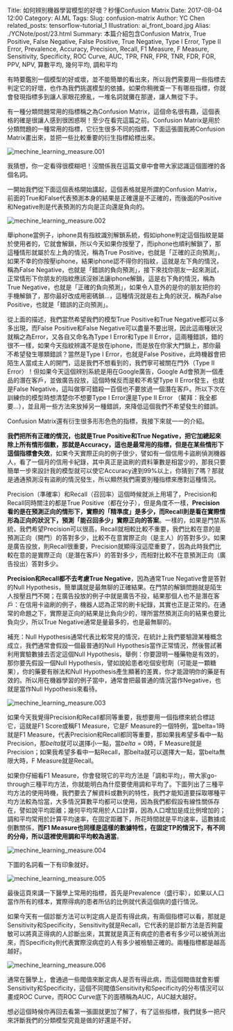 Title: 如何辨別機器學習模型的好壞？秒懂Confusion Matrix
Date: 2017-08-04 12:00
Category: AI.ML
Tags: 
Slug: confusion-matrix
Author: YC Chen
related_posts: tensorflow-tutorial_1
Illustration: ai_front_board.jpg
Alias: ./YCNote/post/23.html
Summary: 本篇介紹包含Confusion Matrix, True Positive, False Negative, False Positive, True Negative, Type I Error, Type II Error, Prevalence, Accuracy, Precision, Recall, F1 Measure, F Measure, Sensitivity, Specificity, ROC Curve, AUC, TPR, FNR, FPR, TNR, FDR, FOR, PPV, NPV, 算數平均, 幾何平均, 調和平均

有時要鑑別一個模型的好或壞，並不能簡單的看出來，所以我們需要用一些指標去判定它的好壞，也作為我們挑選模型的依據。如果你稍微查一下有哪些指標，你就會發現指標多到讓人家眼花撩亂，一堆名詞就攤在那邊，讓人無從下手。

有一種分類問題常用的指標稱之為Confusion Matrix，這個命名很有趣，這個表格的確是很讓人感到很困惑啊！至少在看完這篇之前。Confusion Matrix是用於分類問題的一種常用的指標，它衍生很多不同的指標，下面這張圖我將Confusion Matrix畫出來，並把一些比較重要的衍生指標給標出來。

![mechine_learning_measure.001](http://www.ycc.idv.tw/media/mechine_learning_measure/mechine_learning_measure.001.jpeg)

我猜想，你一定看得很模糊吧！沒關係我在這篇文章中會帶大家認識這個圖裡的各個名詞。

一開始我們從下面這個表格開始講起，這個表格就是所謂的Confusion Matrix，前面的True和False代表預測本身的結果是正確還是不正確的，而後面的Positive和Negative則是代表預測的方向是正向還是負向的。

![mechine_learning_measure.002](http://www.ycc.idv.tw/media/mechine_learning_measure/mechine_learning_measure.002.jpeg)

舉iphone當例子，iphone具有指紋識別解鎖系統，假如iphone判定這個指紋是屬於使用者的，它就會解鎖，所以今天如果你按壓了，而iphone也順利解鎖了，那這種情形就屬於左上角的情況，稱為True Positive，也就是「正確的正向預測」，如果不幸的你按壓iphone，結果iphone認不得你的指紋，這就是左下角的情況，稱為False Negative，也就是「錯誤的負向預測」，接下來找你朋友一起來測試，正常情形下你朋友的指紋應該沒辦法讓iphone解鎖，這是右下角的情況，稱為True Negative，也就是「正確的負向預測」，如果令人意外的是你的朋友把你的手機解鎖了，那你最好改成用密碼鎖...，這種情況就是右上角的狀況，稱為False Positive，也就是「錯誤的正向預測」。

從上面的描述，我們當然希望我們的模型True Positive和True Negative都可以多多出現，而False Positive和False Negative可以盡量不要出現，因此這兩種狀況就稱之為Error，又各自又命名為Type I Error和Type II Error，這兩種錯誤，錯的很不一樣，如果今天指紋辨識不是放在iphone，而是放在你家大門鎖上，那你最不希望發生哪類錯誤？當然是Type I Error，也就是False Positive，此時機器會把陌生人當成主人的開門，這是我們不想看到的，我們寧可被關在門外（Type II Error）！但如果今天這個辨別系統是用在Google廣告，Google Ad會預測一個產品的潛在客戶，並做廣告投放，這個時候反而是較不希望Type II Error發生，也就是False Negative，這叫做寧可錯殺一百個也不要放過一個潛在客戶。所以下次在訓練你的模型時想清楚你不想要Type I Error還是Type II Error （鰲拜：我全都要...），並且用一些方法來放掉另一種錯誤，來降低這個我們不希望發生的錯誤。

Confusion Matrix還有衍生很多形形色色的指標，我接下來就一一的介紹。

**我們把所有正確的情況，也就是True Positive和True Negative，把它加總起來除上所有情形個數，那就是Accuracy，這也是最常用的指標，但是在某些情形下這個指標會失效**，如果今天實際正向的例子很少，譬如有一個信用卡盜刷偵測機器人，看了一個月的信用卡紀錄，其中真正是盜刷的資料筆數是相當少的，那我只要簡單一步來設計我的模型就可以使它Accuracy達到99%以上，你猜到了嗎？那就是通通預測沒有盜刷的情況發生，所以顯然我們需要別種指標來應對這種情況。

Precision（準確率）和Recall（召回率）這個時候就派上用場了，Precision和Recall同時關注的都是True Positive（都在分子），但是角度不一樣，**Precision看的是在預測正向的情形下，實際的「精準度」是多少，而Recall則是看在實際情形為正向的狀況下，預測「能召回多少」實際正向的答案**。一樣的，如果是門禁系統，我們希望Precision可以很高，Recall就相較比較不重要，我們比較在意的是預測正向（開門）的答對多少，比較不在意實際正向（是主人）的答對多少。如果是廣告投放，則Recall很重要，Precision就顯得沒這麼重要了，因為此時我們比較在意的是實際正向（是潛在客戶）的答對多少，而相對比較不在意預測正向（廣告投出）答對多少。

**Precision和Recall都不去考慮True Negative**，因為通常True Negative會是答對的Null Hypothesis，簡單講就是最無聊的正確結果。在門禁的解鎖問題就是陌生人按壓且門不開；在廣告投放的例子中就是廣告不投，結果那個人也不是潛在客戶：在信用卡盜刷的例子，機器人認為正常的刷卡紀錄，其實也正是正常的。在通常的命題之下，實際是正向的結果是比負向少的，理所當然預測正向的結果也要比負向少，所以True Negative通常是量最多的，也是最無聊的。

補充：Null Hypothesis通常代表比較常見的情況，在統計上我們要驗證某種概念成立，我們通常會假設一個最普通的Null Hypothesis當作正常情況，然後嘗試著利用實驗數據去否定這個Null Hypothesis，舉例：你要證明一種藥物是有效的，那你要先假設一個Null Hypothesis，譬如說給患者吃個安慰劑（可能是一顆糖果），你的藥要有辦法和Null Hypothesis產生顯著的差異，你才能證明你的藥是有效的。所以用在機器學習的例子當中，通常會把最普通的情況當作Negative，也就是當作Null Hypothesis來看待。

![mechine_learning_measure.003](http://www.ycc.idv.tw/media/mechine_learning_measure/mechine_learning_measure.003.jpeg)

如果今天我覺得Precision和Recall都同等重要，我想要用一個指標來統合標誌它，這就是F1 Score或稱F1 Measure，它是F Measure的一個特例，當belta=1時就是F1 Measure，代表Precision和Recall都同等重要，那如果我希望多看中一點Precision，那$belta$就可以選擇小一點，當$belta=0$時，F Measure就是Precision；如果我希望多看中一點Recall，那belta就可以選擇大一點，當belta無限大時，F Measure就是Recall。

如果你仔細看F1 Measure，你會發現它的平均方法是「調和平均」，帶大家go-through三種平均方法，你就能明白為什麼要使用調和平均了。下圖列出了三種平均方法的使用時機，我們要去了解資料或數列的特性，我們才能知道要採取哪種平均方法較為恰當，大多情況算數平均都可以使用，因為我們都假設有線性關係存在，譬如說平均距離；幾何平均常用於人口計算，因為人口增加是成比例增加的；調和平均常用於計算平均速率，在固定距離下，所花時間就是平均速率，這數據成倒數關係，**而F1 Measure也同樣是這樣的數據特性，在固定TP的情況下，有不同的分母，所以這裡使用調和平均較為適當**。

![mechine_learning_measure.004](http://www.ycc.idv.tw/media/mechine_learning_measure/mechine_learning_measure.004.jpeg)

下圖的名詞看一下有印象就好。

![mechine_learning_measure.005](http://www.ycc.idv.tw/media/mechine_learning_measure/mechine_learning_measure.005.jpeg)

最後這頁來講一下醫學上常用的指標，首先是Prevalence（盛行率），如果以人口當作所有的樣本，實際得病的患者所佔的比例就代表這個病的盛行情況。

如果今天有一個診斷方法可以判定病人是否有得此病，有兩個指標可以看，那就是Sensitivity和Specificity，Sensitivity就是Recall，它代表的是診斷方法是否夠靈敏可以將真正得病的人診斷出來，其實就是真正有病症的患者有多少可以被偵測出來，而Specificity則代表實際沒病症的人有多少被檢驗正確的。兩種指標都是越高越好。

![mechine_learning_measure.006](http://www.ycc.idv.tw/media/mechine_learning_measure/mechine_learning_measure.006.jpeg)

通常在醫學上，會通過一些閥值來斷定病人是否有得此病，而這個閥值就會影響Sensitivity和Specificity，這個不同閥值Sensitivity和Specificity的分布情況可以畫成ROC Curve，而ROC Curve底下的面積稱為AUC，AUC越大越好。

想必這個時候你再回去看第一張圖就更加了解了，有了這些指標，我們就多一把尺來評斷我們的分類模型究竟是做的好還是不好。